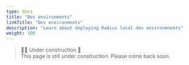 ```yaml
---
type: docs
title: "Dev environments"
linkTitle: "Dev environments"
description: "Learn about deploying Radius local dev environmnents"
weight: 100
---
```


<!-- rad env init dev -->

> 👷‍♂️ Under construction 🚧 <br>
This page is still under construction. Please come back soon.